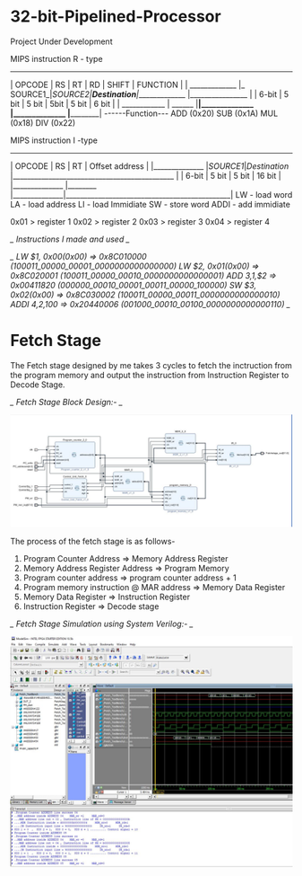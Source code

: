 # 32-bit-Pipelined-Processor

Project Under Development

MIPS instruction R - type
________________ _______________________________________________________________________
|    OPCODE     |  RS      |    RT    |       RD      |    SHIFT      |      FUNCTION    |
| _____________ |_ SOURCE1_|__SOURCE2_|__Destination__|______________ |________________  |
|     6-bit     |   5 bit  |   5 bit  |      5bit     |     5 bit     |        6 bit     |
|  ____________ |   ______ |__________|______________ |______________ |__________________|
------Function---
ADD    (0x20)
SUB    (0x1A)
MUL    (0x18)
DIV    (0x22)

MIPS instruction I -type 
________________ _______________________________________________________________________
|    OPCODE     |  RS     |    RT        |        Offset address                        |
|______________ |_SOURCE1_|_Destination_ |_____________________________________________ |
|     6-bit     |   5 bit |   5 bit      |          16 bit                              |
|______________ |________ |______________|______________________________________________|
LW - load word
LA - load address
LI - load Immidiate
SW - store word
ADDI - add immidiate  

0x01 > register 1
0x02 > register 2
0x03 > register 3
0x04 > register 4

*_ Instructions I made and used _*

*_ LW $1, 0x00(0x00)    =>  0x8C010000  (100011_00000_00001_0000000000000000)
LW $2, 0x01(0x00)    =>  0x8C020001  (100011_00000_00010_0000000000000001)
ADD $3,$1,$2         =>  0x00411820  (000000_00010_00001_00011_00000_100000)
SW $3, 0x02(0x00)    =>  0x8C030002  (100011_00000_00011_0000000000000010)
ADDI $4,$2,100       =>  0x20440006  (001000_00010_00100_0000000000000110) _*

# Fetch Stage #
The Fetch stage designed by me takes 3 cycles to fetch the inctruction from the program memory and output the instruction from Instruction Register to Decode Stage.

*_ Fetch Stage Block Design:- _*

![](Fetch_stage/Fetch_stage.JPG)

The process of the fetch stage is as follows-
1. Program Counter Address => Memory Address Register
2. Memory Address Register Address => Program Memory
3. Program counter address => program counter address + 1
4. Program memory instruction @ MAR address => Memory Data Register
5. Memory Data Register => Instruction Register
6. Instruction Register => Decode stage

*_ Fetch Stage Simulation using System Verilog:- _*

![](Fetch_stage/Testbench/Fetch_Stage_simulation.JPG)
